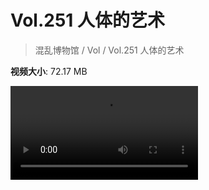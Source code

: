 # Vol.251 人体的艺术

> 混乱博物馆 / Vol / Vol.251 人体的艺术

**视频大小**: 72.17 MB

<div class="video"><video src="https://file.hsyhx.top/archive/251.mp4" controls preload>🤔 您的浏览器不支持 video 标签</video></div>